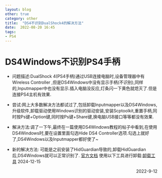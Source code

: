 ```yaml
---
layout: blog
other: true
category: other
title:  "DS4不识别DualShock4的解决方法"
date:  2022-08-20 16:45
tags:
- PS4
---
```


# DS4Windows不识别PS4手柄

- 问题描述:DualShock 4(PS4手柄)通过USB连接电脑时,设备管理器中有Wireless Controller ,但是DS4Windows中没有显示手柄(不识别),同样的,Inputmapper中也没有显示.插入电脑没反应,灯条闪一下黄色就熄灭了.但是连接PS4主机有效果.
- 尝试:网上大多数解决方法都试过了,包括卸载Inputmapper以及DS4Windows,升级软件,卸载驱动使用Windows识别的驱动安装,安装Scptoolkit,重置手柄,同时按Ps键+Option键,同时按Ps键+Share键,换电脑USB接口等等都没有效果.

- 解决方法:调了一下午,最终在一篇使用DS4Windows教程的帖子中看到,在使用DS4Windows时,要在设置里面勾选Hide DS4 Controller选项.勾选上就好了,DS4Windows以及Inputmapper都好使了~


- 新的解决方法: 可能是之前安装了HidGuardian导致的,卸载HidGuardian后,DS4Windows就可以正常识别了.
[官方文档](https://kanuan.github.io/DS4WSite/troubleshooting/ds4w-controller-detection/)
使用以下工具进行卸载:[卸载工具](https://drive.google.com/file/d/1PNL3uv_4KektN00S9fm61djypSQ-3HED/view)
2024-12-15

<p align="right">2022-9-12</p>